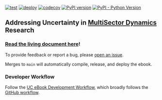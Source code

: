 [![test](https://github.com/IMMM-SFA/msd_uncertainty_ebook/actions/workflows/01_test.yml/badge.svg)](https://github.com/IMMM-SFA/msd_uncertainty_ebook/actions/workflows/01_test.yml) [![deploy](https://github.com/IMMM-SFA/msd_uncertainty_ebook/actions/workflows/02_deploy.yml/badge.svg)](https://github.com/IMMM-SFA/msd_uncertainty_ebook/actions/workflows/02_deploy.yml) [![codecov](https://codecov.io/gh/IMMM-SFA/msd_uncertainty_ebook/branch/dev/graph/badge.svg?token=sc7PduW907)](https://codecov.io/gh/IMMM-SFA/msd_uncertainty_ebook)
[![PyPI version](https://badge.fury.io/py/msdbook.svg)](https://badge.fury.io/py/msdbook)
[![PyPI - Python Version](https://img.shields.io/pypi/pyversions/msdbook)](https://pypi.org/project/msdbook/)


## Addressing Uncertainty in [MultiSector Dynamics](https://climatemodeling.science.energy.gov/program-area/multisector-dynamics) Research

### [Read the living document here](https://immm-sfa.github.io/msd_uncertainty_ebook/)!

To provide feedback or report a bug, please [open an issue](https://github.com/IMMM-SFA/msd_uncertainty_ebook/issues/new).

Merges to `main` will automatically compile, release, and deploy the ebook.

### Developer Workflow

Follow the [UC eBook Development Workflow](https://uc-ebook.org/dev/docs/html/contributing.html#development-workflow), which broadly follows the [GitHub workflow](https://docs.github.com/en/get-started/using-github/github-flow).
